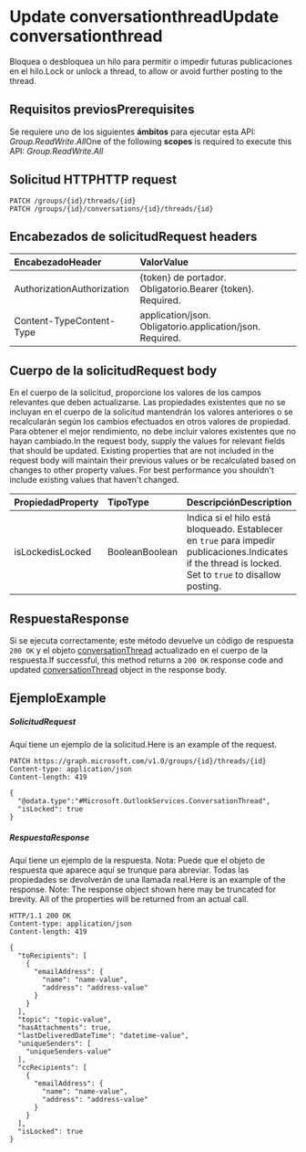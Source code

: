 # <a name="update-conversationthread"></a><span data-ttu-id="ae823-101">Update conversationthread</span><span class="sxs-lookup"><span data-stu-id="ae823-101">Update conversationthread</span></span>

<span data-ttu-id="ae823-102">Bloquea o desbloquea un hilo para permitir o impedir futuras publicaciones en el hilo.</span><span class="sxs-lookup"><span data-stu-id="ae823-102">Lock or unlock a thread, to allow or avoid further posting to the thread.</span></span>
## <a name="prerequisites"></a><span data-ttu-id="ae823-103">Requisitos previos</span><span class="sxs-lookup"><span data-stu-id="ae823-103">Prerequisites</span></span>
<span data-ttu-id="ae823-104">Se requiere uno de los siguientes **ámbitos** para ejecutar esta API: *Group.ReadWrite.All*</span><span class="sxs-lookup"><span data-stu-id="ae823-104">One of the following **scopes** is required to execute this API: *Group.ReadWrite.All*</span></span>

## <a name="http-request"></a><span data-ttu-id="ae823-105">Solicitud HTTP</span><span class="sxs-lookup"><span data-stu-id="ae823-105">HTTP request</span></span>
<!-- { "blockType": "ignored" } -->
```http
PATCH /groups/{id}/threads/{id}
PATCH /groups/{id}/conversations/{id}/threads/{id}

```
## <a name="request-headers"></a><span data-ttu-id="ae823-106">Encabezados de solicitud</span><span class="sxs-lookup"><span data-stu-id="ae823-106">Request headers</span></span>
| <span data-ttu-id="ae823-107">Encabezado</span><span class="sxs-lookup"><span data-stu-id="ae823-107">Header</span></span>       | <span data-ttu-id="ae823-108">Valor</span><span class="sxs-lookup"><span data-stu-id="ae823-108">Value</span></span> |
|:---------------|:--------|
| <span data-ttu-id="ae823-109">Authorization</span><span class="sxs-lookup"><span data-stu-id="ae823-109">Authorization</span></span>  | <span data-ttu-id="ae823-p101">{token} de portador. Obligatorio.</span><span class="sxs-lookup"><span data-stu-id="ae823-p101">Bearer {token}. Required.</span></span>  |
| <span data-ttu-id="ae823-112">Content-Type</span><span class="sxs-lookup"><span data-stu-id="ae823-112">Content-Type</span></span>  | <span data-ttu-id="ae823-p102">application/json. Obligatorio.</span><span class="sxs-lookup"><span data-stu-id="ae823-p102">application/json. Required.</span></span>  |

## <a name="request-body"></a><span data-ttu-id="ae823-115">Cuerpo de la solicitud</span><span class="sxs-lookup"><span data-stu-id="ae823-115">Request body</span></span>
<span data-ttu-id="ae823-p103">En el cuerpo de la solicitud, proporcione los valores de los campos relevantes que deben actualizarse. Las propiedades existentes que no se incluyan en el cuerpo de la solicitud mantendrán los valores anteriores o se recalcularán según los cambios efectuados en otros valores de propiedad. Para obtener el mejor rendimiento, no debe incluir valores existentes que no hayan cambiado.</span><span class="sxs-lookup"><span data-stu-id="ae823-p103">In the request body, supply the values for relevant fields that should be updated. Existing properties that are not included in the request body will maintain their previous values or be recalculated based on changes to other property values. For best performance you shouldn't include existing values that haven't changed.</span></span>

| <span data-ttu-id="ae823-119">Propiedad</span><span class="sxs-lookup"><span data-stu-id="ae823-119">Property</span></span>     | <span data-ttu-id="ae823-120">Tipo</span><span class="sxs-lookup"><span data-stu-id="ae823-120">Type</span></span>   |<span data-ttu-id="ae823-121">Descripción</span><span class="sxs-lookup"><span data-stu-id="ae823-121">Description</span></span>|
|:---------------|:--------|:----------|
|<span data-ttu-id="ae823-122">isLocked</span><span class="sxs-lookup"><span data-stu-id="ae823-122">isLocked</span></span>|<span data-ttu-id="ae823-123">Boolean</span><span class="sxs-lookup"><span data-stu-id="ae823-123">Boolean</span></span>|<span data-ttu-id="ae823-p104">Indica si el hilo está bloqueado. Establecer en `true` para impedir publicaciones.</span><span class="sxs-lookup"><span data-stu-id="ae823-p104">Indicates if the thread is locked. Set to `true` to disallow posting.</span></span>|

## <a name="response"></a><span data-ttu-id="ae823-126">Respuesta</span><span class="sxs-lookup"><span data-stu-id="ae823-126">Response</span></span>

<span data-ttu-id="ae823-127">Si se ejecuta correctamente, este método devuelve un código de respuesta `200 OK` y el objeto [conversationThread](../resources/conversationthread.md) actualizado en el cuerpo de la respuesta.</span><span class="sxs-lookup"><span data-stu-id="ae823-127">If successful, this method returns a `200 OK` response code and updated [conversationThread](../resources/conversationthread.md) object in the response body.</span></span>
## <a name="example"></a><span data-ttu-id="ae823-128">Ejemplo</span><span class="sxs-lookup"><span data-stu-id="ae823-128">Example</span></span>
##### <a name="request"></a><span data-ttu-id="ae823-129">Solicitud</span><span class="sxs-lookup"><span data-stu-id="ae823-129">Request</span></span>
<span data-ttu-id="ae823-130">Aquí tiene un ejemplo de la solicitud.</span><span class="sxs-lookup"><span data-stu-id="ae823-130">Here is an example of the request.</span></span>
<!-- {
  "blockType": "request",
  "name": "update_conversationthread"
}-->
```http
PATCH https://graph.microsoft.com/v1.0/groups/{id}/threads/{id}
Content-type: application/json
Content-length: 419

{
  "@odata.type":"#Microsoft.OutlookServices.ConversationThread",
  "isLocked": true
}
```
##### <a name="response"></a><span data-ttu-id="ae823-131">Respuesta</span><span class="sxs-lookup"><span data-stu-id="ae823-131">Response</span></span>
<span data-ttu-id="ae823-p105">Aquí tiene un ejemplo de la respuesta. Nota: Puede que el objeto de respuesta que aparece aquí se trunque para abreviar. Todas las propiedades se devolverán de una llamada real.</span><span class="sxs-lookup"><span data-stu-id="ae823-p105">Here is an example of the response. Note: The response object shown here may be truncated for brevity. All of the properties will be returned from an actual call.</span></span>
<!-- {
  "blockType": "response",
  "truncated": true,
  "@odata.type": "microsoft.graph.conversationThread"
} -->
```http
HTTP/1.1 200 OK
Content-type: application/json
Content-length: 419

{
  "toRecipients": [
    {
      "emailAddress": {
        "name": "name-value",
        "address": "address-value"
      }
    }
  ],
  "topic": "topic-value",
  "hasAttachments": true,
  "lastDeliveredDateTime": "datetime-value",
  "uniqueSenders": [
    "uniqueSenders-value"
  ],
  "ccRecipients": [
    {
      "emailAddress": {
        "name": "name-value",
        "address": "address-value"
      }
    }
  ],
  "isLocked": true 
}
```

<!-- uuid: 8fcb5dbc-d5aa-4681-8e31-b001d5168d79
2015-10-25 14:57:30 UTC -->
<!-- {
  "type": "#page.annotation",
  "description": "Update conversationthread",
  "keywords": "",
  "section": "documentation",
  "tocPath": ""
}-->
